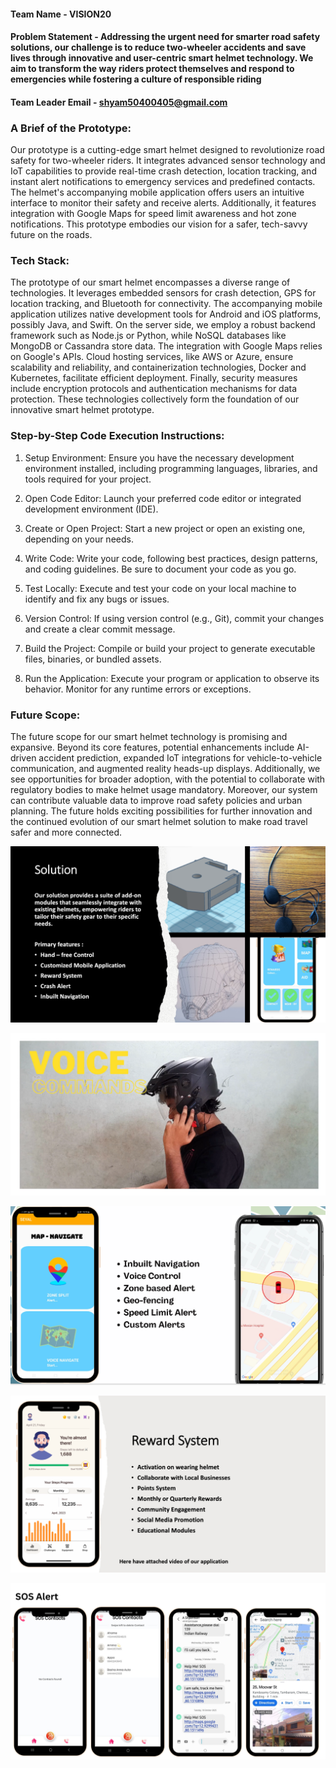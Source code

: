 
#### Team Name - VISION20

#### Problem Statement - Addressing the urgent need for smarter road safety solutions, our challenge is to reduce two-wheeler accidents and save lives through innovative and user-centric smart helmet technology. We aim to transform the way riders protect themselves and respond to emergencies while fostering a culture of responsible riding

#### Team Leader Email - shyam50400405@gmail.com

### A Brief of the Prototype:

Our prototype is a cutting-edge smart helmet designed to revolutionize road safety for two-wheeler riders. It integrates advanced sensor technology and IoT capabilities to provide real-time crash detection, location tracking, and instant alert notifications to emergency services and predefined contacts. The helmet's accompanying mobile application offers users an intuitive interface to monitor their safety and receive alerts. Additionally, it features integration with Google Maps for speed limit awareness and hot zone notifications. This prototype embodies our vision for a safer, tech-savvy future on the roads.
  
### Tech Stack: 

The prototype of our smart helmet encompasses a diverse range of technologies. It leverages embedded sensors for crash detection, GPS for location tracking, and Bluetooth for connectivity. The accompanying mobile application utilizes native development tools for Android and iOS platforms, possibly Java, and Swift. On the server side, we employ a robust backend framework such as Node.js or Python, while NoSQL databases like MongoDB or Cassandra store data. The integration with Google Maps relies on Google's APIs. Cloud hosting services, like AWS or Azure, ensure scalability and reliability, and containerization technologies, Docker and Kubernetes, facilitate efficient deployment. Finally, security measures include encryption protocols and authentication mechanisms for data protection. These technologies collectively form the foundation of our innovative smart helmet prototype.


   
### Step-by-Step Code Execution Instructions:

1. Setup Environment: Ensure you have the necessary development environment installed, including programming languages, libraries, and tools required for your project.

2. Open Code Editor: Launch your preferred code editor or integrated development environment (IDE).

3. Create or Open Project: Start a new project or open an existing one, depending on your needs.

4. Write Code: Write your code, following best practices, design patterns, and coding guidelines. Be sure to document your code as you go.

5. Test Locally: Execute and test your code on your local machine to identify and fix any bugs or issues.

6. Version Control: If using version control (e.g., Git), commit your changes and create a clear commit message.

7. Build the Project: Compile or build your project to generate executable files, binaries, or bundled assets.

8. Run the Application: Execute your program or application to observe its behavior. Monitor for any runtime errors or exceptions.
  
### Future Scope:


The future scope for our smart helmet technology is promising and expansive. Beyond its core features, potential enhancements include AI-driven accident prediction, expanded IoT integrations for vehicle-to-vehicle communication, and augmented reality heads-up displays. Additionally, we see opportunities for broader adoption, with the potential to collaborate with regulatory bodies to make helmet usage mandatory. Moreover, our system can contribute valuable data to improve road safety policies and urban planning. The future holds exciting possibilities for further innovation and the continued evolution of our smart helmet solution to make road travel safer and more connected.

![SOLUTION](solution.png)

![VOICE SMART HELMET](helmet.png)

![MAP ALERTS](map.png)

![REWARD SYSTEM](reward.png)

![SOS](sos.png)
